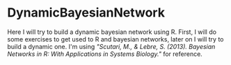 # DynamicBayesianNetwork
Here I will try to build a dynamic bayesian network using R. 
First, I will do some exercises to get used to R and bayesian networks, later on I will try to build a dynamic one.
I'm using *"Scutari, M., & Lebre, S. (2013). Bayesian Networks in R: With Applications in Systems Biology."* for reference.
